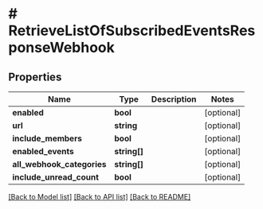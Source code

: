 # # RetrieveListOfSubscribedEventsResponseWebhook

## Properties

Name | Type | Description | Notes
------------ | ------------- | ------------- | -------------
**enabled** | **bool** |  | [optional]
**url** | **string** |  | [optional]
**include_members** | **bool** |  | [optional]
**enabled_events** | **string[]** |  | [optional]
**all_webhook_categories** | **string[]** |  | [optional]
**include_unread_count** | **bool** |  | [optional]

[[Back to Model list]](../../README.md#models) [[Back to API list]](../../README.md#endpoints) [[Back to README]](../../README.md)
